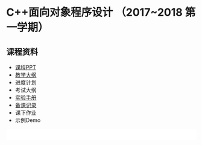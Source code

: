 # C++面向对象程序设计 （2017~2018 第一学期）

## 课程资料

- [课程PPT](./课程PPT)
- [教学大纲](./教学大纲/C++面向对象程序设计-教学大纲.pdf)
- 进度计划
- 考试大纲
- [实验手册](./实验手册)
- [备课记录](./备课记录)
- 课下作业
- 示例Demo

<iframe name="content_frame" marginwidth=0 marginheight=0 width=100% height=30 src="./备课记录/README.md" frameborder=0></iframe> 